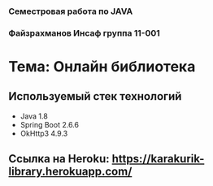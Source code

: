 ### Семестровая работа по JAVA

### Файзрахманов Инсаф группа 11-001

# Тема: Онлайн библиотека

## Используемый стек технологий

- Java 1.8
- Spring Boot 2.6.6
- OkHttp3 4.9.3

## Ссылка на Heroku: https://karakurik-library.herokuapp.com/
